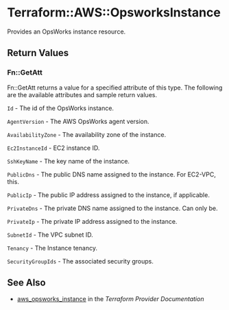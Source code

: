 # Terraform::AWS::OpsworksInstance

Provides an OpsWorks instance resource.

## Return Values

### Fn::GetAtt

Fn::GetAtt returns a value for a specified attribute of this type. The following are the available attributes and sample return values.

`Id` - The id of the OpsWorks instance.

`AgentVersion` - The AWS OpsWorks agent version.

`AvailabilityZone` - The availability zone of the instance.

`Ec2InstanceId` - EC2 instance ID.

`SshKeyName` - The key name of the instance.

`PublicDns` - The public DNS name assigned to the instance. For EC2-VPC, this.

`PublicIp` - The public IP address assigned to the instance, if applicable.

`PrivateDns` - The private DNS name assigned to the instance. Can only be.

`PrivateIp` - The private IP address assigned to the instance.

`SubnetId` - The VPC subnet ID.

`Tenancy` - The Instance tenancy.

`SecurityGroupIds` - The associated security groups.

## See Also

* [aws_opsworks_instance](https://www.terraform.io/docs/providers/aws/r/opsworks_instance.html) in the _Terraform Provider Documentation_
